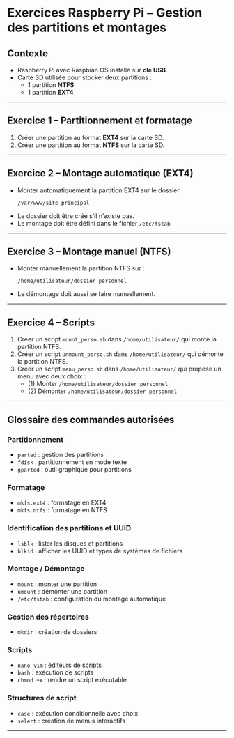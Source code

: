 # Exercices Raspberry Pi – Gestion des partitions et montages

## Contexte
- Raspberry Pi avec Raspbian OS installé sur **clé USB**.  
- Carte SD utilisée pour stocker deux partitions :  
  - 1 partition **NTFS**  
  - 1 partition **EXT4**  

---

## Exercice 1 – Partitionnement et formatage
1. Créer une partition au format **EXT4** sur la carte SD.  
2. Créer une partition au format **NTFS** sur la carte SD.  

---

## Exercice 2 – Montage automatique (EXT4)
- Monter automatiquement la partition EXT4 sur le dossier :  
  ```
  /var/www/site_principal
  ```
- Le dossier doit être créé s’il n’existe pas.  
- Le montage doit être défini dans le fichier `/etc/fstab`.  

---

## Exercice 3 – Montage manuel (NTFS)
- Monter manuellement la partition NTFS sur :  
  ```
  /home/utilisateur/dossier personnel
  ```
- Le démontage doit aussi se faire manuellement.  

---

## Exercice 4 – Scripts
1. Créer un script `mount_perso.sh` dans `/home/utilisateur/` qui monte la partition NTFS.  
2. Créer un script `unmount_perso.sh` dans `/home/utilisateur/` qui démonte la partition NTFS.  
3. Créer un script `menu_perso.sh` dans `/home/utilisateur/` qui propose un menu avec deux choix :  
   - (1) Monter `/home/utilisateur/dossier personnel`  
   - (2) Démonter `/home/utilisateur/dossier personnel`  

---

## Glossaire des commandes autorisées

### Partitionnement
- `parted` : gestion des partitions  
- `fdisk` : partitionnement en mode texte  
- `gparted` : outil graphique pour partitions  

### Formatage
- `mkfs.ext4` : formatage en EXT4  
- `mkfs.ntfs` : formatage en NTFS  

### Identification des partitions et UUID
- `lsblk` : lister les disques et partitions  
- `blkid` : afficher les UUID et types de systèmes de fichiers  

### Montage / Démontage
- `mount` : monter une partition  
- `umount` : démonter une partition  
- `/etc/fstab` : configuration du montage automatique  

### Gestion des répertoires
- `mkdir` : création de dossiers  

### Scripts
- `nano`, `vim` : éditeurs de scripts  
- `bash` : exécution de scripts  
- `chmod +x` : rendre un script exécutable  

### Structures de script
- `case` : exécution conditionnelle avec choix  
- `select` : création de menus interactifs  

---
